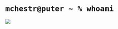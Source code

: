 # `mchestr@puter ~ % whoami`

![](https://github-readme-stats.vercel.app/api?username=mchestr&show_icons=true&hide_title=true&theme=solarized-dark&count_private=true&hide=stars)
